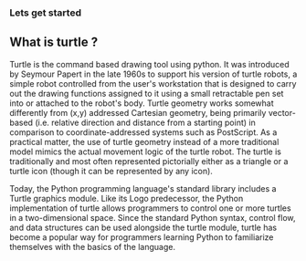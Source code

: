 ### Lets get started
## What is turtle ?
Turtle is the command based drawing tool using python. It was introduced by Seymour Papert in the late 1960s to support  his version of turtle robots, a simple robot controlled from the user's workstation that is designed to carry out the drawing functions assigned to it using a small retractable pen set into or attached to the robot's body. Turtle geometry works somewhat differently from (x,y) addressed Cartesian geometry, being primarily vector-based (i.e. relative direction and distance from a starting point) in comparison to coordinate-addressed systems such as PostScript. As a practical matter, the use of turtle geometry instead of a more traditional model mimics the actual movement logic of the turtle robot. The turtle is traditionally and most often represented pictorially either as a triangle or a turtle icon (though it can be represented by any icon).

Today, the Python programming language's standard library includes a Turtle graphics module. Like its Logo predecessor, the Python implementation of turtle allows programmers to control one or more turtles in a two-dimensional space. Since the standard Python syntax, control flow, and data structures can be used alongside the turtle module, turtle has become a popular way for programmers learning Python to familiarize themselves with the basics of the language.
